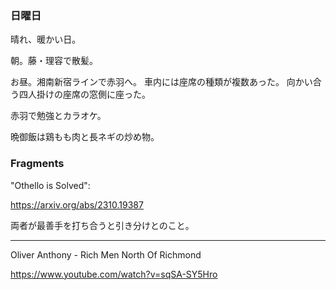 ### 日曜日

晴れ、暖かい日。

朝。藤・理容で散髪。

お昼。湘南新宿ラインで赤羽へ。
車内には座席の種類が複数あった。
向かい合う四人掛けの座席の窓側に座った。

赤羽で勉強とカラオケ。

晩御飯は鶏もも肉と長ネギの炒め物。

### Fragments

"Othello is Solved":

https://arxiv.org/abs/2310.19387

両者が最善手を打ち合うと引き分けとのこと。

---

Oliver Anthony - Rich Men North Of Richmond

https://www.youtube.com/watch?v=sqSA-SY5Hro